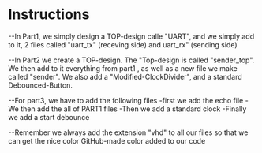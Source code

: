 # Instructions

--In Part1, we simply design a TOP-design calle "UART", and we simply add to it, 2 files called 
"uart_tx" (receving side) and uart_rx" (sending side)

--In Part2 we create a TOP-design. The "Top-design is called "sender_top". We then add to it everything from part1 , as well as a new file we make called "sender".  We also add a "Modified-ClockDivider", and a standard Debounced-Button.

--For part3, we have to add the following files
  -first we add the echo file
  -We then add the all of PART1 files
  -Then we add a standard clock
  -Finally we add a start debounce
 
--Remember we always add the extension "vhd" to all our files so that we can get the nice color GitHub-made color added to our
code
